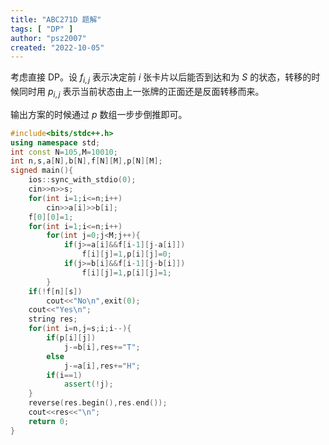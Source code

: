 ```yaml
---
title: "ABC271D 题解"
tags: [ "DP" ]
author: "psz2007"
created: "2022-10-05"
---
```



考虑直接 DP。设 $f_{i,j}$ 表示决定前 $i$ 张卡片以后能否到达和为 $S$ 的状态，转移的时候同时用 $p_{i,j}$ 表示当前状态由上一张牌的正面还是反面转移而来。

输出方案的时候通过 $p$ 数组一步步倒推即可。

```C++
#include<bits/stdc++.h>
using namespace std;
int const N=105,M=10010;
int n,s,a[N],b[N],f[N][M],p[N][M];
signed main(){
	ios::sync_with_stdio(0);
	cin>>n>>s;
	for(int i=1;i<=n;i++)
		cin>>a[i]>>b[i];
	f[0][0]=1;
	for(int i=1;i<=n;i++)
		for(int j=0;j<M;j++){
			if(j>=a[i]&&f[i-1][j-a[i]])
				f[i][j]=1,p[i][j]=0;
			if(j>=b[i]&&f[i-1][j-b[i]])
				f[i][j]=1,p[i][j]=1;
		}
	if(!f[n][s])
		cout<<"No\n",exit(0);
	cout<<"Yes\n";
	string res;
	for(int i=n,j=s;i;i--){
		if(p[i][j])
			j-=b[i],res+="T";
		else
			j-=a[i],res+="H";
		if(i==1)
			assert(!j);
	}
	reverse(res.begin(),res.end());
	cout<<res<<"\n";
	return 0;
}
```
